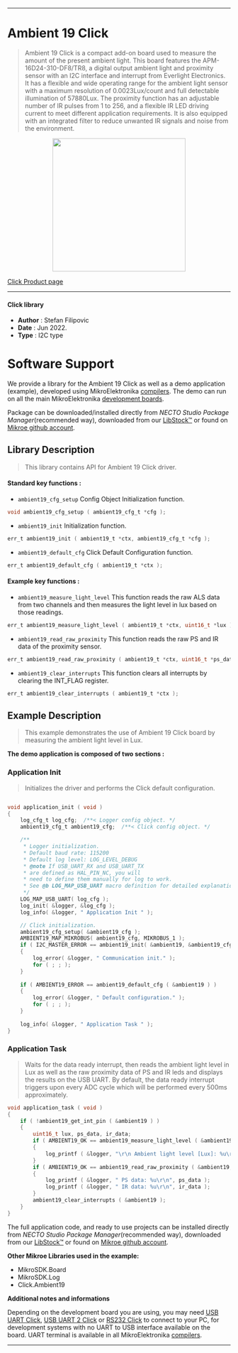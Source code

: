 
---
# Ambient 19 Click

> Ambient 19 Click is a compact add-on board used to measure the amount of the present ambient light. This board features the APM-16D24-310-DF8/TR8, a digital output ambient light and proximity sensor with an I2C interface and interrupt from Everlight Electronics. It has a flexible and wide operating range for the ambient light sensor with a maximum resolution of 0.0023Lux/count and full detectable illumination of 57880Lux. The proximity function has an adjustable number of IR pulses from 1 to 256, and a flexible IR LED driving current to meet different application requirements. It is also equipped with an integrated filter to reduce unwanted IR signals and noise from the environment.

<p align="center">
  <img src="https://download.mikroe.com/images/click_for_ide/ambient19_click.png" height=300px>
</p>

[Click Product page](https://www.mikroe.com/ambient-19-click)

---


#### Click library

- **Author**        : Stefan Filipovic
- **Date**          : Jun 2022.
- **Type**          : I2C type


# Software Support

We provide a library for the Ambient 19 Click
as well as a demo application (example), developed using MikroElektronika
[compilers](https://www.mikroe.com/necto-studio).
The demo can run on all the main MikroElektronika [development boards](https://www.mikroe.com/development-boards).

Package can be downloaded/installed directly from *NECTO Studio Package Manager*(recommended way), downloaded from our [LibStock&trade;](https://libstock.mikroe.com) or found on [Mikroe github account](https://github.com/MikroElektronika/mikrosdk_click_v2/tree/master/clicks).

## Library Description

> This library contains API for Ambient 19 Click driver.

#### Standard key functions :

- `ambient19_cfg_setup` Config Object Initialization function.
```c
void ambient19_cfg_setup ( ambient19_cfg_t *cfg );
```

- `ambient19_init` Initialization function.
```c
err_t ambient19_init ( ambient19_t *ctx, ambient19_cfg_t *cfg );
```

- `ambient19_default_cfg` Click Default Configuration function.
```c
err_t ambient19_default_cfg ( ambient19_t *ctx );
```

#### Example key functions :

- `ambient19_measure_light_level` This function reads the raw ALS data from two channels and then measures the light level in lux based on those readings.
```c
err_t ambient19_measure_light_level ( ambient19_t *ctx, uint16_t *lux );
```

- `ambient19_read_raw_proximity` This function reads the raw PS and IR data of the proximity sensor.
```c
err_t ambient19_read_raw_proximity ( ambient19_t *ctx, uint16_t *ps_data, uint16_t *ir_data );
```

- `ambient19_clear_interrupts` This function clears all interrupts by clearing the INT_FLAG register.
```c
err_t ambient19_clear_interrupts ( ambient19_t *ctx );
```

## Example Description

> This example demonstrates the use of Ambient 19 Click board by measuring the ambient light level in Lux.

**The demo application is composed of two sections :**

### Application Init

> Initializes the driver and performs the Click default configuration.

```c

void application_init ( void )
{
    log_cfg_t log_cfg;  /**< Logger config object. */
    ambient19_cfg_t ambient19_cfg;  /**< Click config object. */

    /** 
     * Logger initialization.
     * Default baud rate: 115200
     * Default log level: LOG_LEVEL_DEBUG
     * @note If USB_UART_RX and USB_UART_TX 
     * are defined as HAL_PIN_NC, you will 
     * need to define them manually for log to work. 
     * See @b LOG_MAP_USB_UART macro definition for detailed explanation.
     */
    LOG_MAP_USB_UART( log_cfg );
    log_init( &logger, &log_cfg );
    log_info( &logger, " Application Init " );

    // Click initialization.
    ambient19_cfg_setup( &ambient19_cfg );
    AMBIENT19_MAP_MIKROBUS( ambient19_cfg, MIKROBUS_1 );
    if ( I2C_MASTER_ERROR == ambient19_init( &ambient19, &ambient19_cfg ) ) 
    {
        log_error( &logger, " Communication init." );
        for ( ; ; );
    }
    
    if ( AMBIENT19_ERROR == ambient19_default_cfg ( &ambient19 ) )
    {
        log_error( &logger, " Default configuration." );
        for ( ; ; );
    }
    
    log_info( &logger, " Application Task " );
}

```

### Application Task

> Waits for the data ready interrupt, then reads the ambient light level in Lux as well as the raw proximity data of PS and IR leds and displays the results on the USB UART. 
By default, the data ready interrupt triggers upon every ADC cycle which will be performed every 500ms approximately.

```c
void application_task ( void )
{
    if ( !ambient19_get_int_pin ( &ambient19 ) )
    {
        uint16_t lux, ps_data, ir_data;
        if ( AMBIENT19_OK == ambient19_measure_light_level ( &ambient19, &lux ) )
        {
            log_printf ( &logger, "\r\n Ambient light level [Lux]: %u\r\n", lux );
        }
        if ( AMBIENT19_OK == ambient19_read_raw_proximity ( &ambient19, &ps_data, &ir_data ) )
        {
            log_printf ( &logger, " PS data: %u\r\n", ps_data );
            log_printf ( &logger, " IR data: %u\r\n", ir_data );
        }
        ambient19_clear_interrupts ( &ambient19 );
    }
}
```

The full application code, and ready to use projects can be installed directly from *NECTO Studio Package Manager*(recommended way), downloaded from our [LibStock&trade;](https://libstock.mikroe.com) or found on [Mikroe github account](https://github.com/MikroElektronika/mikrosdk_click_v2/tree/master/clicks).

**Other Mikroe Libraries used in the example:**

- MikroSDK.Board
- MikroSDK.Log
- Click.Ambient19

**Additional notes and informations**

Depending on the development board you are using, you may need
[USB UART Click](https://www.mikroe.com/usb-uart-click),
[USB UART 2 Click](https://www.mikroe.com/usb-uart-2-click) or
[RS232 Click](https://www.mikroe.com/rs232-click) to connect to your PC, for
development systems with no UART to USB interface available on the board. UART
terminal is available in all MikroElektronika
[compilers](https://shop.mikroe.com/compilers).

---
